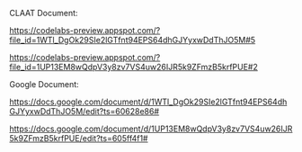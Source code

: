 CLAAT Document:

https://codelabs-preview.appspot.com/?file_id=1WTl_DgOk29SIe2lGTfnt94EPS64dhGJYyxwDdThJO5M#5

https://codelabs-preview.appspot.com/?file_id=1UP13EM8wQdpV3y8zv7VS4uw26IJR5k9ZFmzB5krfPUE#2

Google Document:

https://docs.google.com/document/d/1WTl_DgOk29SIe2lGTfnt94EPS64dhGJYyxwDdThJO5M/edit?ts=60628e86#

https://docs.google.com/document/d/1UP13EM8wQdpV3y8zv7VS4uw26IJR5k9ZFmzB5krfPUE/edit?ts=605ff4f1#

